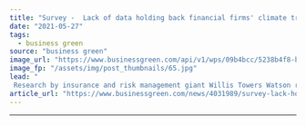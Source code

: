 ```yaml
---
title: "Survey -  Lack of data holding back financial firms' climate transition plans"
date: "2021-05-27"
tags: 
  - business green
source: "business green"
image_url: "https://www.businessgreen.com/api/v1/wps/09b4bcc/5238b4f8-b922-4606-b93e-390b30d2f396/1/iStock-518622281-city-london-185x114.jpg"
image_fp: "/assets/img/post_thumbnails/65.jpg"
lead: "
 Research by insurance and risk management giant Willis Towers Watson reveals financial companies' net zero concerns ..."
article_url: "https://www.businessgreen.com/news/4031989/survey-lack-holding-financial-firms-climate-transition-plans"
---
```


---
